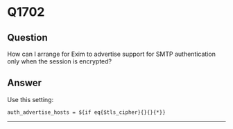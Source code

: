 Q1702
=====

Question
--------

How can I arrange for Exim to advertise support for SMTP authentication
only when the session is encrypted?

Answer
------

Use this setting:

    auth_advertise_hosts = ${if eq{$tls_cipher}{}{}{*}}

* * * * *
